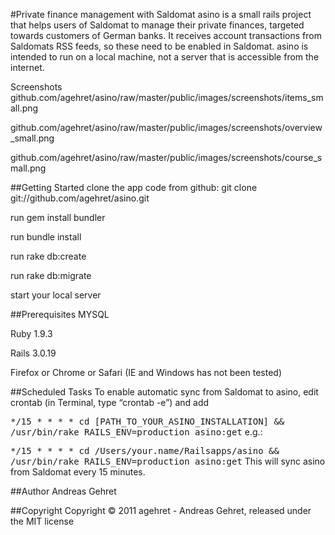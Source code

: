#Private finance management with Saldomat
asino is a small rails project that helps users of Saldomat to manage their private finances, targeted towards customers of German banks. It receives account transactions from Saldomats RSS feeds, so these need to be enabled in Saldomat. asino is intended to run on a local machine, not a server that is accessible from the internet.

Screenshots
github.com/agehret/asino/raw/master/public/images/screenshots/items_small.png

github.com/agehret/asino/raw/master/public/images/screenshots/overview_small.png

github.com/agehret/asino/raw/master/public/images/screenshots/course_small.png

##Getting Started
clone the app code from github: git clone git://github.com/agehret/asino.git

run gem install bundler

run bundle install

run rake db:create

run rake db:migrate

start your local server

##Prerequisites
MYSQL

Ruby 1.9.3

Rails 3.0.19

Firefox or Chrome or Safari (IE and Windows has not been tested)

##Scheduled Tasks
To enable automatic sync from Saldomat to asino, edit crontab (in Terminal, type “crontab -e”) and add

<tt>*/15 *  *    *     *    cd [PATH_TO_YOUR_ASINO_INSTALLATION] && /usr/bin/rake RAILS_ENV=production  asino:get</tt>
e.g.:

<tt>*/15 *  *    *     *    cd /Users/your.name/Railsapps/asino && /usr/bin/rake RAILS_ENV=production  asino:get</tt>
This will sync asino from Saldomat every 15 minutes.


##Author
Andreas Gehret

##Copyright
Copyright © 2011 agehret - Andreas Gehret, released under the MIT license
